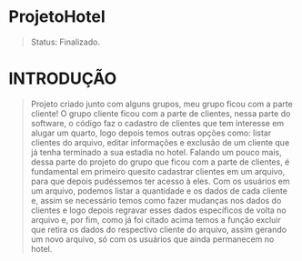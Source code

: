 # ProjetoHotel

> Status: Finalizado.

# INTRODUÇÃO
> Projeto criado junto com alguns grupos, meu grupo ficou com a parte cliente!
 O grupo cliente ficou com a parte de clientes, nessa parte do software, o código faz o
cadastro de clientes que tem interesse em alugar um quarto, logo depois temos outras opções
como: listar clientes do arquivo, editar informações e exclusão de um cliente que já tenha
terminado a sua estadia no hotel.
Falando um pouco mais, dessa parte do projeto do grupo que ficou com a parte de
clientes, é fundamental em primeiro quesito cadastrar clientes em um arquivo, para que
depois pudéssemos ter acesso à eles. Com os usuários em um arquivo, podemos listar a
quantidade e os dados de cada cliente e, assim se necessário temos como fazer mudanças nos
dados do clientes e logo depois regravar esses dados específicos de volta no arquivo e, por
fim, como já foi citado acima temos a função excluir que retira os dados do respectivo cliente
do arquivo, assim gerando um novo arquivo, só com os usuários que ainda permanecem no
hotel.
